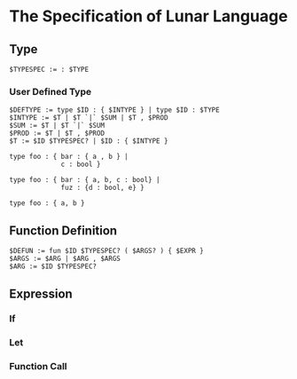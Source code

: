 # The Specification of Lunar Language

## Type

```
$TYPESPEC := : $TYPE
```

### User Defined Type

```
$DEFTYPE := type $ID : { $INTYPE } | type $ID : $TYPE
$INTYPE := $T | $T `|` $SUM | $T , $PROD
$SUM := $T | $T `|` $SUM
$PROD := $T | $T , $PROD
$T := $ID $TYPESPEC? | $ID : { $INTYPE }
```

```
type foo : { bar : { a , b } |
             c : bool }

type foo : { bar : { a, b, c : bool} |
             fuz : {d : bool, e} }

type foo : { a, b }
```

## Function Definition

```
$DEFUN := fun $ID $TYPESPEC? ( $ARGS? ) { $EXPR }
$ARGS := $ARG | $ARG , $ARGS
$ARG := $ID $TYPESPEC?
```

## Expression

### If

### Let

### Function Call